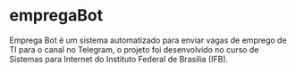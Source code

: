 # empregaBot
Emprega Bot é um sistema automatizado para enviar vagas de emprego de TI para o canal no Telegram, o projeto foi desenvolvido no curso de Sistemas para Internet do Instituto Federal de Brasilia (IFB).
